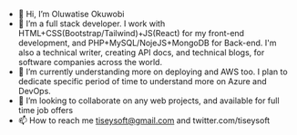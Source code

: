 - 👋 Hi, I’m Oluwatise Okuwobi
- 👀 I’m a full stack developer. I work with HTML+CSS(Bootstrap/Tailwind)+JS(React) for my front-end development, and PHP+MySQL/NojeJS+MongoDB for Back-end. I'm also a technical writer, creating API docs, and technical blogs, for software companies across the world.
- 🌱 I’m currently understanding more on deploying and AWS too. I plan to dedicate specific period of time to understand more on Azure and DevOps.
- 💞️ I’m looking to collaborate on any web projects, and available for full time job offers
- 📫 How to reach me tiseysoft@gmail.com and twitter.com/tiseysoft

<!---
tiseysoft/tiseysoft is a ✨ special ✨ repository because its `README.md` (this file) appears on your GitHub profile.
You can click the Preview link to take a look at your changes.
--->
